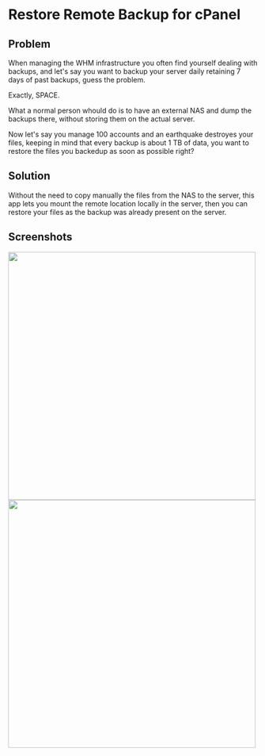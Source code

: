 # Restore Remote Backup for cPanel

## Problem

When managing the WHM infrastructure you often find yourself dealing with backups, and let's say you want to backup your server daily retaining 7 days of past backups, guess the problem.

Exactly, SPACE.

What a normal person whould do is to have an external NAS and dump the backups there, without storing them on the actual server.

Now let's say you manage 100 accounts and an earthquake destroyes your files, keeping in mind that every backup is about 1 TB of data, you want to restore the files you backedup as soon as possible right?

## Solution


Without the need to copy manually the files from the NAS to the server, this app lets you mount the remote location locally in the server, then you can restore your files as the backup was already present on the server.


## Screenshots
<img src="https://github.com/cristiangutzu/cp_remote_backup/raw/master/screenshots/photo5773991726384525904.jpg" width="500" />
<img src="https://github.com/cristiangutzu/cp_remote_backup/raw/master/screenshots/photo5773991726384525907.jpg" width="500" />
